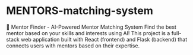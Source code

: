 # MENTORS-matching-system
🚀 Mentor Finder - AI-Powered Mentor Matching System Find the best mentor based on your skills and interests using AI! This project is a full-stack web application built with React (frontend) and Flask (backend) that connects users with mentors based on their expertise.
